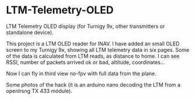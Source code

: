# LTM-Telemetry-OLED
LTM Telemetry OLED display (for Turnigy 9x, other transmitters or standalone device).


This project is a  LTM OLED reader for INAV. I have added an small OLED screen to my Turnigy 9x, showing all LTM telemetry data in six pages. Some of the data is calculated from LTM reads, as distance to home. I can see RSSI, number of packets arrived ok or bad, altitude, coordinates...

Now I can fly in third view no-fpv with full data from the plane. 

Some photos of the hack (it is an arduino nano decoding the LTM from a openlrsng TX 433 módule).












